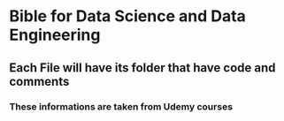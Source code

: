 # Bible for Data Science and Data Engineering 
## Each File will have its folder that have code and comments
### These informations are taken from Udemy courses
